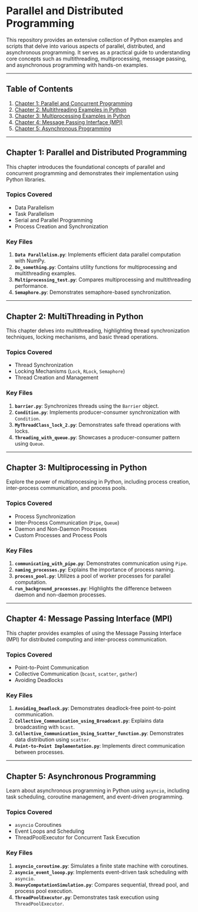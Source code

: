 # **Parallel and Distributed Programming**  

This repository provides an extensive collection of Python examples and scripts that delve into various aspects of parallel, distributed, and asynchronous programming. It serves as a practical guide to understanding core concepts such as multithreading, multiprocessing, message passing, and asynchronous programming with hands-on examples.  

---

## **Table of Contents**  
1. [Chapter 1: Parallel and Concurrent Programming](#chapter-1-parallel-and-concurrent-programming)  
2. [Chapter 2: Multithreading Examples in Python](#chapter-2-multithreading-examples-in-python)  
3. [Chapter 3: Multiprocessing Examples in Python](#chapter-3-multiprocessing-examples-in-python)  
4. [Chapter 4: Message Passing Interface (MPI)](#chapter-4-message-passing-interface-mpi)  
5. [Chapter 5: Asynchronous Programming](#chapter-5-asynchronous-programming)  

---

## **Chapter 1: Parallel and Distributed Programming**  
This chapter introduces the foundational concepts of parallel and concurrent programming and demonstrates their implementation using Python libraries.  

### **Topics Covered**  
- Data Parallelism  
- Task Parallelism  
- Serial and Parallel Programming  
- Process Creation and Synchronization  

### **Key Files**  
1. **`Data Parallelism.py`**: Implements efficient data parallel computation with NumPy.  
2. **`Do_something.py`**: Contains utility functions for multiprocessing and multithreading examples.  
3. **`Multiprocessing_test.py`**: Compares multiprocessing and multithreading performance.  
4. **`Semaphore.py`**: Demonstrates semaphore-based synchronization.  

---

## **Chapter 2: MultiThreading in Python**  
This chapter delves into multithreading, highlighting thread synchronization techniques, locking mechanisms, and basic thread operations.  

### **Topics Covered**  
- Thread Synchronization  
- Locking Mechanisms (`Lock`, `RLock`, `Semaphore`)  
- Thread Creation and Management  

### **Key Files**  
1. **`barrier.py`**: Synchronizes threads using the `Barrier` object.  
2. **`Condition.py`**: Implements producer-consumer synchronization with `Condition`.  
3. **`MyThreadClass_lock_2.py`**: Demonstrates safe thread operations with locks.  
4. **`Threading_with_queue.py`**: Showcases a producer-consumer pattern using `Queue`.  

---

## **Chapter 3: Multiprocessing in Python**  
Explore the power of multiprocessing in Python, including process creation, inter-process communication, and process pools.  

### **Topics Covered**  
- Process Synchronization  
- Inter-Process Communication (`Pipe`, `Queue`)  
- Daemon and Non-Daemon Processes  
- Custom Processes and Process Pools  

### **Key Files**  
1. **`communicating_with_pipe.py`**: Demonstrates communication using `Pipe`.  
2. **`naming_processes.py`**: Explains the importance of process naming.  
3. **`process_pool.py`**: Utilizes a pool of worker processes for parallel computation.  
4. **`run_background_processes.py`**: Highlights the difference between daemon and non-daemon processes.  

---

## **Chapter 4: Message Passing Interface (MPI)**  
This chapter provides examples of using the Message Passing Interface (MPI) for distributed computing and inter-process communication.  

### **Topics Covered**  
- Point-to-Point Communication  
- Collective Communication (`bcast`, `scatter`, `gather`)  
- Avoiding Deadlocks  

### **Key Files**  
1. **`Avoiding_Deadlock.py`**: Demonstrates deadlock-free point-to-point communication.  
2. **`Collective_Communication_using_Broadcast.py`**: Explains data broadcasting with `bcast`.  
3. **`Collective_Communication_Using_Scatter_function.py`**: Demonstrates data distribution using `scatter`.  
4. **`Point-to-Point Implementation.py`**: Implements direct communication between processes.  

---

## **Chapter 5: Asynchronous Programming**  
Learn about asynchronous programming in Python using `asyncio`, including task scheduling, coroutine management, and event-driven programming.  

### **Topics Covered**  
- `asyncio` Coroutines  
- Event Loops and Scheduling  
- ThreadPoolExecutor for Concurrent Task Execution  

### **Key Files**  
1. **`asyncio_coroutine.py`**: Simulates a finite state machine with coroutines.  
2. **`asyncio_event_looop.py`**: Implements event-driven task scheduling with `asyncio`.  
3. **`HeavyComputationSimulation.py`**: Compares sequential, thread pool, and process pool execution.  
4. **`ThreadPoolExecutor.py`**: Demonstrates task execution using `ThreadPoolExecutor`.  

